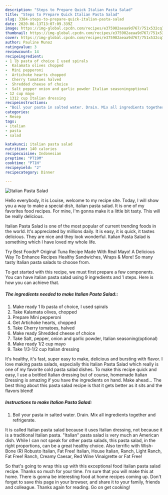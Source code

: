 ```yaml
---
description: "Steps to Prepare Quick Italian Pasta Salad"
title: "Steps to Prepare Quick Italian Pasta Salad"
slug: 3384-steps-to-prepare-quick-italian-pasta-salad
date: 2020-06-13T13:07:09.339Z
image: https://img-global.cpcdn.com/recipes/e375902aeaa9d767/751x532cq70/italian-pasta-salad-recipe-main-photo.jpg
thumbnail: https://img-global.cpcdn.com/recipes/e375902aeaa9d767/751x532cq70/italian-pasta-salad-recipe-main-photo.jpg
cover: https://img-global.cpcdn.com/recipes/e375902aeaa9d767/751x532cq70/italian-pasta-salad-recipe-main-photo.jpg
author: Pauline Munoz
ratingvalue: 3
reviewcount: 14
recipeingredient:
- 1 lb pasta of choice I used spirals
-  Kalamata olives chopped
-  Mini pepperoni
-  Artichoke hearts chopped
-  Cherry tomatoes halved
-  Shredded cheese of choice
-  Salt pepper onion and garlic powder Italian seasoningoptional
- 12 cup mayo
- 1312 cup Italian dressing
recipeinstructions:
- "Boil your pasta in salted water. Drain. Mix all ingredients together and refrigerate."
categories:
- Resep
tags:
- italian
- pasta
- salad

katakunci: italian pasta salad
nutrition: 140 calories
recipecuisine: Indonesian
preptime: "PT19M"
cooktime: "PT1H"
recipeyield: "2"
recipecategory: Dinner

---
```



![Italian Pasta Salad](https://img-global.cpcdn.com/recipes/e375902aeaa9d767/751x532cq70/italian-pasta-salad-recipe-main-photo.jpg)

Hello everybody, it is Louise, welcome to my recipe site. Today, I will show you a way to make a special dish, italian pasta salad. It is one of my favorites food recipes. For mine, I'm gonna make it a little bit tasty. This will be really delicious.

Italian Pasta Salad is one of the most popular of current trending foods in the world. It's appreciated by millions daily. It is easy, it is quick, it tastes delicious. They are nice and they look wonderful. Italian Pasta Salad is something which I have loved my whole life.

Try Best Foods® Original Tuna Recipe Made With Real Mayo! A Delicious Way To Enhance Recipes Healthy Sandwiches, Wraps &amp; More! So many tasty Italian pasta salads to choose from.


To get started with this recipe, we must first prepare a few components. You can have italian pasta salad using 9 ingredients and 1 steps. Here is how you can achieve that.

##### The ingredients needed to make Italian Pasta Salad::

1. Make ready 1 lb pasta of choice, I used spirals
1. Take  Kalamata olives, chopped
1. Prepare  Mini pepperoni
1. Get  Artichoke hearts, chopped
1. Take  Cherry tomatoes, halved
1. Make ready  Shredded cheese of choice
1. Take  Salt, pepper, onion and garlic powder, Italian seasoning(optional)
1. Make ready 1/2 cup mayo
1. Take 1/3-1/2 cup Italian dressing


It&#39;s healthy, it&#39;s fast, super easy to make, delicious and bursting with flavor. I love making pasta salads, especially this Italian Pasta Salad which really is one of my favorite cold pasta salad dishes. To make this recipe quick and easy, I use a bottled Italian dressing but of course, homemade Italian Dressing is amazing if you have the ingredients on hand. Make ahead… The best thing about this pasta salad recipe is that it gets better as it sits and the flavors blend! 

##### Instructions to make Italian Pasta Salad:

1. Boil your pasta in salted water. Drain. Mix all ingredients together and refrigerate.


It is called Italian pasta salad because it uses Italian dressing, not because it is a traditional Italian pasta. &#34;Italian&#34; pasta salad is very much an American dish. While I can not speak for other pasta salads, this pasta salad, in the right proportions, can be a great healthy choice. Also terrific with Wish-Bone (R) Robusto Italian, Fat Free! Italian, House Italian, Ranch, Light Ranch, Fat Free! Ranch, Creamy Caesar, Red Wine Vinaigrette or Fat Free! 

So that's going to wrap this up with this exceptional food italian pasta salad recipe. Thanks so much for your time. I'm sure that you will make this at home. There is gonna be interesting food at home recipes coming up. Don't forget to save this page in your browser, and share it to your family, friends and colleague. Thanks again for reading. Go on get cooking!
